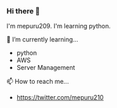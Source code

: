 ### Hi there 👋

I'm mepuru209. I'm learning python.

🌱 I’m currently learning...
- python
- AWS
- Server Management

📫 How to reach me...
- https://twitter.com/mepuru210
